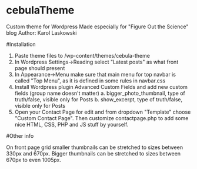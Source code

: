 # cebulaTheme

Custom theme for Wordpress
Made especially for "Figure Out the Science" blog
Author: Karol Laskowski

#Installation

1. Paste theme files to /wp-content/themes/cebula-theme
2. In Wordpress Settings->Reading select "Latest posts" as what front page should present
3. In Appearance->Menu make sure that main menu for top navbar is called "Top Menu", as it is defined in some rules in navbar.css
4. Install Wordpress plugin Advanced Custom Fields and add new custom fields (group name doesn't matter)
   a. bigger_photo_thumbnail, type of truth/false, visible only for Posts
   b. show_excerpt, type of truth/false, visible only for Posts
5. Open your Contact Page for edit and from dropdown "Template" choose "Custom Contact Page". Then customize contactpage.php to add some nice HTML, CSS, PHP and JS stuff by yourself.

#Other info

On front page grid smaller thumbnails can be stretched to sizes between 330px and 670px. Bigger thumbnails can be stretched to sizes between 670px to even 1005px.

